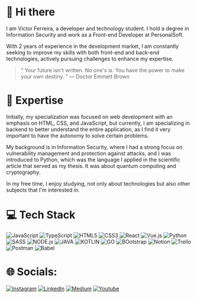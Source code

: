 # 👋 Hi there


I am Victor Ferreira, a developer and technology student. I hold a degree in Information Security and work as a Front-end Developer at PersonalSoft. </br>

With 2 years of experience in the development market, I am constantly seeking to improve my skills with both front-end and back-end technologies, actively pursuing challenges to enhance my expertise.

> “ Your future isn't written. No one's is. You have the power to make your own destiny. ” — Doctor Emmett Brown

# 🚀 Expertise

Initially, my specialization was focused on web development with an emphasis on HTML, CSS, and JavaScript, but currently, I am specializing in backend to better understand the entire application, as I find it very important to have the autonomy to solve certain problems.

My background is in Information Security, where I had a strong focus on vulnerability management and protection against attacks, and I was introduced to Python, which was the language I applied in the scientific article that served as my thesis. It was about quantum computing and cryptography.

In my free time, I enjoy studying, not only about technologies but also other subjects that I'm interested in.

# 💻 Tech Stack

![JavaScript](https://img.shields.io/badge/javascript-%23323330.svg?style=for-the-badge&logo=javascript&logoColor=%23F7DF1E) ![TypeScript](https://img.shields.io/badge/typescript-%23007ACC.svg?style=for-the-badge&logo=typescript&logoColor=white) ![HTML5](https://img.shields.io/badge/html5-%23E34F26.svg?style=for-the-badge&logo=html5&logoColor=white) ![CSS3](https://img.shields.io/badge/css3-%231572B6.svg?style=for-the-badge&logo=css3&logoColor=white) ![React](https://img.shields.io/badge/react-%2320232a.svg?style=for-the-badge&logo=react&logoColor=%2361DAFB) ![Vue.js](https://img.shields.io/badge/vuejs-%2335495e.svg?style=for-the-badge&logo=vuedotjs&logoColor=%234FC08D) ![Python](https://img.shields.io/badge/Python-3776AB?style=for-the-badge&logo=python&logoColor=white) ![SASS](https://img.shields.io/badge/SASS-hotpink.svg?style=for-the-badge&logo=SASS&logoColor=white) ![NODE.js](https://img.shields.io/badge/Node.js-43853D?style=for-the-badge&logo=node.js&logoColor=white) ![JAVA](https://img.shields.io/badge/Java-ED8B00?style=for-the-badge&logo=openjdk&logoColor=white) ![KOTLIN](https://img.shields.io/badge/Kotlin-0095D5?&style=for-the-badge&logo=kotlin&logoColor=white) ![GO](https://img.shields.io/badge/Go-00ADD8?style=for-the-badge&logo=go&logoColor=white) ![BOotstrap](https://img.shields.io/badge/Bootstrap-563D7C?style=for-the-badge&logo=bootstrap&logoColor=white) ![Notion](https://img.shields.io/badge/Notion-%23000000.svg?style=for-the-badge&logo=notion&logoColor=white) ![Trello](https://img.shields.io/badge/Trello-%23026AA7.svg?style=for-the-badge&logo=Trello&logoColor=white) ![Postman](https://img.shields.io/badge/Postman-FF6C37?style=for-the-badge&logo=postman&logoColor=white) ![Babel](https://img.shields.io/badge/Babel-F9DC3e?style=for-the-badge&logo=babel&logoColor=black) 

# 🌐 Socials:

[![Instagram](https://img.shields.io/badge/Instagram-%23E4405F.svg?logo=Instagram&logoColor=white)](https://instagram.com/viicctor_ferreira) [![LinkedIn](https://img.shields.io/badge/LinkedIn-%230077B5.svg?logo=linkedin&logoColor=white)](https://www.linkedin.com/in/victor-ferreira-88728b216) [![Medium](https://img.shields.io/badge/Medium-12100E?style=for-the-badge&logo=medium&logoColor=white)](https://medium.com/@victorlrpf) [![Youtube](https://img.shields.io/badge/YouTube-FF0000?style=for-the-badge&logo=youtube&logoColor=white)](https://youtube.com/@victolr?si=JjvqOpRirM4hig48) 
